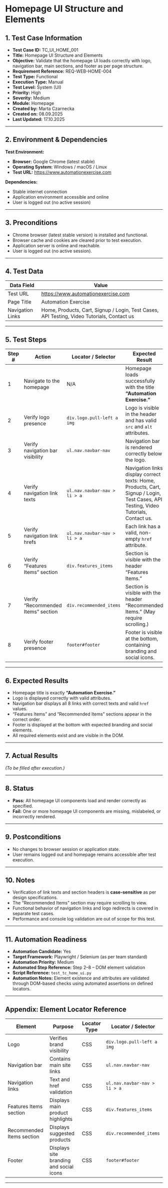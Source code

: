 # **Homepage UI Structure and Elements**

## 1. Test Case Information
- **Test Case ID:** TC_UI_HOME_001  
- **Title:** Homepage UI Structure and Elements  
- **Objective:** Validate that the homepage UI loads correctly with logo, navigation bar, main sections, and footer as per page structure.  
- **Requirement Reference:** REQ-WEB-HOME-004  
- **Test Type:** Functional  
- **Execution Type:** Manual  
- **Test Level:** System (UI)  
- **Priority:** High  
- **Severity:** Medium  
- **Module:** Homepage  
- **Created by:** Marta Czarnecka  
- **Created on:** 08.09.2025  
- **Last Updated:** 17.10.2025  

---

## 2. Environment & Dependencies
**Test Environment:**  
- **Browser:** Google Chrome (latest stable)  
- **Operating System:** Windows / macOS / Linux  
- **Test URL:** https://www.automationexercise.com  

**Dependencies:**  
- Stable internet connection  
- Application environment accessible and online  
- User is logged out (no active session)  

---

## 3. Preconditions
- Chrome browser (latest stable version) is installed and functional.  
- Browser cache and cookies are cleared prior to test execution.  
- Application server is online and reachable.  
- User is logged out (no active session).  

---

## 4. Test Data

| Data Field | Value |
|-------------|-------|
| Test URL | https://www.automationexercise.com |
| Page Title | Automation Exercise |
| Navigation Links | Home, Products, Cart, Signup / Login, Test Cases, API Testing, Video Tutorials, Contact us |

---

## 5. Test Steps

| Step # | Action | Locator / Selector | Expected Result |
|--------|--------|--------------------|-----------------|
| 1 | Navigate to the homepage | N/A | Homepage loads successfully with the title **“Automation Exercise.”** |
| 2 | Verify logo presence | `div.logo.pull-left a img` | Logo is visible in the header and has valid `src` and `alt` attributes. |
| 3 | Verify navigation bar visibility | `ul.nav.navbar-nav` | Navigation bar is rendered correctly below the logo. |
| 4 | Verify navigation link texts | `ul.nav.navbar-nav > li > a` | Navigation links display correct texts: Home, Products, Cart, Signup / Login, Test Cases, API Testing, Video Tutorials, Contact us. |
| 5 | Verify navigation link hrefs | `ul.nav.navbar-nav > li > a` | Each link has a valid, non-empty `href` attribute. |
| 6 | Verify “Features Items” section | `div.features_items` | Section is visible with the header “Features Items.” |
| 7 | Verify “Recommended Items” section | `div.recommended_items` | Section is visible with the header “Recommended Items.” (May require scrolling.) |
| 8 | Verify footer presence | `footer#footer` | Footer is visible at the bottom, containing branding and social icons. |

---

## 6. Expected Results
- Homepage title is exactly **“Automation Exercise.”**  
- Logo is displayed correctly with valid attributes.  
- Navigation bar displays all 8 links with correct texts and valid `href` values.  
- “Features Items” and “Recommended Items” sections appear in the correct order.  
- Footer is displayed at the bottom with expected branding and social elements.  
- All required elements exist and are visible in the DOM.  

---

## 7. Actual Results
*(To be filled after execution.)*  

---

## 8. Status
- **Pass:** All homepage UI components load and render correctly as specified.  
- **Fail:** One or more homepage UI components are missing, mislabeled, or incorrectly rendered.  

---

## 9. Postconditions
- No changes to browser session or application state.  
- User remains logged out and homepage remains accessible after test execution.  

---

## 10. Notes
- Verification of link texts and section headers is **case-sensitive** as per design specifications.  
- The “Recommended Items” section may require scrolling to view.  
- Functional behavior of navigation links and logo redirects is covered in separate test cases.  
- Performance and console log validation are out of scope for this test.    

---

## 11. Automation Readiness
- **Automation Candidate:** Yes  
- **Target Framework:** Playwright / Selenium (as per team standard)  
- **Automation Priority:** Medium  
- **Automated Step Reference:** Step 2–8 – DOM element validation  
- **Script Reference:** `test_tc_home_ui.py`  
- **Automation Notes:** Element existence and attributes are validated through DOM-based checks using automated assertions on defined locators.  

---

## Appendix: Element Locator Reference

| Element | Purpose | Locator Type | Locator / Selector |
|----------|----------|---------------|--------------------|
| Logo | Verifies brand visibility | CSS | `div.logo.pull-left a img` |
| Navigation bar | Contains main site links | CSS | `ul.nav.navbar-nav` |
| Navigation links | Text and href validation | CSS | `ul.nav.navbar-nav > li > a` |
| Features Items section | Displays main product highlights | CSS | `div.features_items` |
| Recommended Items section | Displays suggested products | CSS | `div.recommended_items` |
| Footer | Displays site branding and social icons | CSS | `footer#footer` |

---
